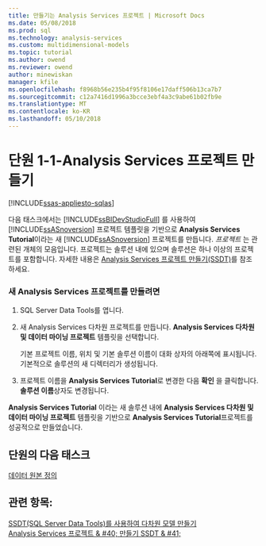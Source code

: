 ```yaml
---
title: 만들기는 Analysis Services 프로젝트 | Microsoft Docs
ms.date: 05/08/2018
ms.prod: sql
ms.technology: analysis-services
ms.custom: multidimensional-models
ms.topic: tutorial
ms.author: owend
ms.reviewer: owend
author: minewiskan
manager: kfile
ms.openlocfilehash: f8968b56e235b4f95f8106e17daff506b13ca7b7
ms.sourcegitcommit: c12a7416d1996a3bcce3ebf4a3c9abe61b02fb9e
ms.translationtype: MT
ms.contentlocale: ko-KR
ms.lasthandoff: 05/10/2018
---
```

# <a name="lesson-1-1---creating-an-analysis-services-project"></a>단원 1-1-Analysis Services 프로젝트 만들기
[!INCLUDE[ssas-appliesto-sqlas](../includes/ssas-appliesto-sqlas.md)]

다음 태스크에서는 [!INCLUDE[ssBIDevStudioFull](../includes/ssbidevstudiofull-md.md)] 를 사용하여 [!INCLUDE[ssASnoversion](../includes/ssasnoversion-md.md)] 프로젝트 템플릿을 기반으로 **Analysis Services Tutorial**이라는 새 [!INCLUDE[ssASnoversion](../includes/ssasnoversion-md.md)] 프로젝트를 만듭니다. *프로젝트* 는 관련된 개체의 모음입니다. 프로젝트는 솔루션 내에 있으며 솔루션은 하나 이상의 프로젝트를 포함합니다. 자세한 내용은 [Analysis Services 프로젝트 만들기&#40;SSDT&#41;](../analysis-services/multidimensional-models/create-an-analysis-services-project-ssdt.md)를 참조하세요.  
  
### <a name="to-create-a-new-analysis-services-project"></a>새 Analysis Services 프로젝트를 만들려면  
  
1.  SQL Server Data Tools를 엽니다.  
  
  
2.  새 Analysis Services 다차원 프로젝트를 만듭니다. **Analysis Services 다차원 및 데이터 마이닝 프로젝트** 템플릿을 선택합니다.  
  
    기본 프로젝트 이름, 위치 및 기본 솔루션 이름이 대화 상자의 아래쪽에 표시됩니다. 기본적으로 솔루션의 새 디렉터리가 생성됩니다.  
  
3.  프로젝트 이름을 **Analysis Services Tutorial**로 변경한 다음 **확인** 을 클릭합니다. **솔루션 이름**상자도 변경됩니다.  
  
**Analysis Services Tutorial** 이라는 새 솔루션 내에 **Analysis Services 다차원 및 데이터 마이닝 프로젝트** 템플릿을 기반으로 **Analysis Services Tutorial**프로젝트를 성공적으로 만들었습니다.  
  
## <a name="next-task-in-lesson"></a>단원의 다음 태스크  
[데이터 원본 정의](../analysis-services/lesson-1-2-defining-a-data-source.md)  
  
## <a name="see-also"></a>관련 항목:  
[SSDT&#40;SQL Server Data Tools&#41;를 사용하여 다차원 모델 만들기](../analysis-services/multidimensional-models/creating-multidimensional-models-using-sql-server-data-tools-ssdt.md)  
[Analysis Services 프로젝트 & #40; 만들기 SSDT & #41;](../analysis-services/multidimensional-models/create-an-analysis-services-project-ssdt.md)  
  
  
  
